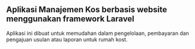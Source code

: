 ## Aplikasi Manajemen Kos berbasis website menggunakan framework Laravel

Aplikasi ini dibuat untuk memudahan dalam pengelolaan, pembayaran dan pengajuan usulan atau laporan untuk rumah kost.